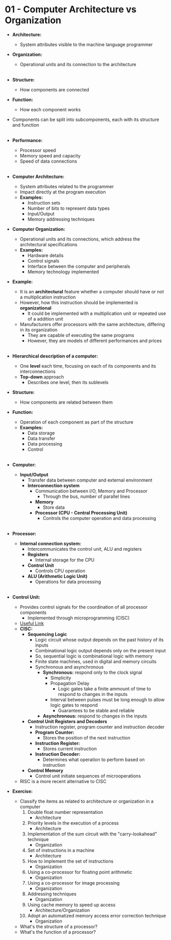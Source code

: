 # 01 - Computer Architecture vs Organization

* **Architecture:**
    * System attributes visible to the machine language programmer
* **Organization:**
    * Operational units and its connection to the architecture
<br><br>
* **Structure:**
    * How components are connected
* **Function:**
    * How each component works
* Components can be split into subcomponents, each with its structure and function
<br><br>
* **Performance:**
    * Processor speed
    * Memory speed and capacity
    * Speed of data connections
<br><br>
* **Computer Architecture:**
    * System attributes related to the programmer
    * Impact directly at the program execution
    * **Examples:**
        * Instruction sets
        * Number of bits to represent data types
        * Input/Output
        * Memory addressing techniques
* **Computer Organization:**
    * Operational units and its connections, which address the architectural specifications
    * **Examples:**
        * Hardware details
        * Control signals
        * Interface between the computer and peripherals
        * Memory technology implemented
* **Example:**
    * It is an **architectural** feature whether a computer should have or not a multiplication instruction
    * However, how this instruction should be implemented is **organizational**
        * It could be implemented with a multiplication unit or repeated use of a addition unit
    * Manufacturers offer processors with the same architecture, differing in its organization
        * They are capable of executing the same programs
        * However, they are models of different performances and prices
<br><br>
* **Hierarchical description of a computer:**
    * One **level** each time, focusing on each of its components and its interconnections
    * **Top-down** approach
        * Describes one level, then its sublevels
* **Structure:**
    * How components are related between them
* **Function:**
    * Operation of each component as part of the structure
    * **Examples:**
        * Data storage
        * Data transfer
        * Data processing
        * Control
<br><br>
* **Computer:**
    * **Input/Output**
        * Transfer data between computer and external environment
        * **Interconnection system**
            * Communication between I/O, Memory and Processor
                * Through the bus, number of parallel lines
            * **Memory**
                * Store data
            * **Processor (CPU - Central Processing Unit)**
                * Controls the computer operation and data processing
<br><br>
* **Processor:**
    * **Internal connection system:**
        * Intercommunicates the control unit, ALU and registers
        * **Registers**
            * Internal storage for the CPU
        * **Control Unit**
            * Controls CPU operation
        * **ALU (Arithmetic Logic Unit)**
            * Operations for data processing
<br><br>
* **Control Unit:**
    * Provides control signals for the coordination of all processor components
        * Implemented through microprogramming (CISC)
    * [Useful Link](https://thalibriyadblog.wordpress.com/2014/09/21/control-unit-in-cpu-sequencing-logic-control-unit-registers-and-decoders-control-memory/)
    * **CISC:**
        * **Sequencing Logic**
            * Logic circuit whose output depends on the past history of its inputs
            * Combinational logic output depends only on the present input
            * So, sequential logic is combinational logic with memory
            * Finite state machines, used in digital and memory circuits
            * Synchronous and asynchronous
                * **Synchronous:** respond only to the clock signal
                    * Simplicity
                    * Propagation Delay
                        * Logic gates take a finite ammount of time to respond to changes in the inputs
                    * Interval between pulses must be long enough to allow logic gates to respond
                        * Guarantees to be stable and reliable
                * **Asynchronous:** respond to changes in the inputs
        * **Control Unit Registers and Decoders**
            * Instruction register, program counter and instruction decoder
            * **Program Counter:**
                * Stores the position of the next instruction
            * **Instruction Register:**
                * Stores current instruction
            * **Instruction Decoder:**
                * Determines what operation to perform based on instruction
        * **Control Memory**
            * Control unit initiate sequences of microoperations
    * RISC is a more recent alternative to CISC

* **Exercise:**
    * Classify the items as related to architecture or organization in a computer
        1. Double float number representation
            * Architecture
        2. Priority levels in the execution of a process
            * Architecture
        3. Implementation of the sum circuit with the "carry-lookahead" technique
            * Organization
        4. Set of instructions in a machine
            * Architecture
        5. How to implement the set of instructions
            * Organization
        6. Using a co-processor for floating point arithmetic
            * Organization
        7. Using a co-processor for image processing
            * Organization
        8. Addressing techniques
            * Organization
        9. Using cache memory to speed up access
            * Architecture/Organization
        10. Adopt an automatized memory access error correction technique
            * Organization  
    * What's the structure of a processor?
    * What's the function of a processor?